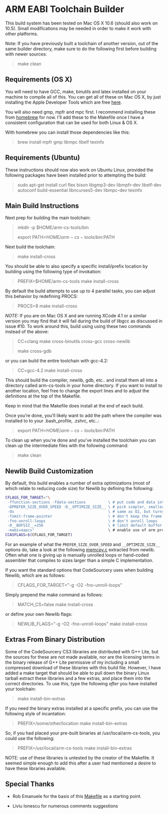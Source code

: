 ARM EABI Toolchain Builder
==========================

This build system has been tested on Mac OS X 10.6 (should also work on 10.5).
Small modifications may be needed in order to make it work with other
platforms.

Note: If you have previously built a toolchain of another version, out of the same builder directory, make sure to do the following first before building with newer sources:

> make clean


Requirements (OS X)
-------------------

You will need to have GCC, make, binutils and latex installed on your machine
to compile all of this. You can get all of these on Mac OS X, by
just installing the Apple Developer Tools which are free
[here](http://developer.apple.com/Tools/).

You will also need gmp, mpfr and mpc first.  I recommend installing
these from [homebrew](https://github.com/mxcl/homebrew) for now.
I'll add these to the Makefile once I have a consistent configuration
that can be used for both Linux & OS X.

With homebrew you can install those dependencies like this:

> brew install mpfr gmp libmpc libelf texinfo


Requirements (Ubuntu)
---------------------

These instructions should now also work on Ubuntu Linux, provided the following packages have been installed prior to attempting the build:

> sudo apt-get install curl flex bison libgmp3-dev libmpfr-dev libelf-dev autoconf build-essential libncurses5-dev libmpc-dev texinfo


Main Build Instructions
-----------------------

Next prep for building the main toolchain:

> mkdir -p $HOME/arm-cs-tools/bin
>
> export PATH=$HOME/arm-cs-tools/bin:$PATH

Next build the toolchain:

> make install-cross

You should be able to also specify a specific install/prefix location by building using the following type of invokation:

> PREFIX=$HOME/arm-cs-tools make install-cross

By default the build attempts to use up to 4 parallel tasks, you can adjust this behavior by redefining PROCS:

> PROCS=8 make install-cross

*NOTE:* If you are on Mac OS X and are running XCode 4.1 or a similar version you may find that it will fail during the build of libgcc as discussed in issue #10.  To work around this, build using using these two commands instead of the above:

> CC=clang make cross-binutils cross-gcc cross-newlib
>
> make cross-gdb

or you can build the entire toolchain with gcc-4.2:

> CC=gcc-4.2 make install-cross


This should build the compiler, newlib, gdb, etc.. and install them all into a
directory called arm-cs-tools in your home directory. If you want to install
to another location, feel free to change the export lines and to adjust the
definitions at the top of the Makefile.

Keep in mind that the Makefile does install at the end of each build.

Once you’re done, you’ll likely want to add the path where the compiler was
installed to to your .bash_profile, .zshrc, etc..:

> export PATH=$HOME/arm-cs-tools/bin:$PATH

To clean up when you're done and you've installed the toolchain you
can clean up the intermediate files with the following command:

> make clean

Newlib Build Customization
--------------------------

By default, this build enables a number of extra optimizations (most of which relate to reducing code size) for Newlib by defining the following:

```bash
CFLAGS_FOR_TARGET="\
 -ffunction-sections -fdata-sections          \ # put code and data into separate sections allowing for link-time
 -DPREFER_SIZE_OVER_SPEED -D__OPTIMIZE_SIZE__ \ # pick simpler, smaller code over larger optimized code
 -Os                                          \ # same as O2, but turns off optimizations that would increase code size
 -fomit-frame-pointer                         \ # don't keep the frame pointer in a register for functions that don't need one
 -fno-unroll-loops                            \ # don't unroll loops
 -D__BUFSIZ__=256                             \ # limit default buffer size to 256 rather than 1024
 -mabi=aapcs"                                 \ # enable use of arm procedure call standard (not sure if this is needed any more)
CCASFLAGS=$(CFLAGS_FOR_TARGET)
```

For an example of what the ```PREFER_SIZE_OVER_SPEED``` and
```__OPTIMIZE_SIZE__``` options do, take a look at the following
[memcpy.c](https://gist.github.com/1636109) extracted from
newlib. Often what one is giving up is manually unrolled loops or
hand-coded assembler that compiles to sizes larger than a simple C
implementation.


If you want the standard options that CodeSourcery uses when building
Newlib, which are as follows:

> CFLAGS_FOR_TARGET="-g -O2 -fno-unroll-loops"

Simply prepend the make command as follows:

> MATCH_CS=false make install-cross

or define your own Newlib flags:

> NEWLIB_FLAGS="-g -O2 -fno-unroll-loops" make install-cross


Extras From Binary Distribution
-------------------------------

Some of the CodeSourcery CS3 libraries are distributed with G++ Lite,
but the sources for these are not made available, nor are the
licensing terms in the binary release of G++ Lite permissive of my
including a small compressed download of these libraries with this
build file.  However, I have added a make target that should be able
to pull down the binary Linux tarball extract these libraries and a
few extras, and place them into the correct directories.  To use this,
type the following *after* you have installed your toolchain:

> make install-bin-extras

If you need the binary extras installed at a specific prefix, you can
use the following style of incantation:

> PREFIX=/some/other/location make install-bin-extras

So, if you had placed your pre-built binaries at
/usr/local/arm-cs-tools, you could use the following:

> PREFIX=/usr/local/arm-cs-tools make install-bin-extras

NOTE: use of these libraries is untested by the creator of the
Makefile.  It seemed simple enough to add this after a user had
mentioned a desire to have these libraries available.


Special Thanks
--------------

 * Rob Emanuele for the basis of this
   [Makefile](http://elua-development.2368040.n2.nabble.com/Building-GCC-for-Cortex-td2421927.html)
   as a starting point.

 * Liviu Ionescu for numerous comments suggestions
